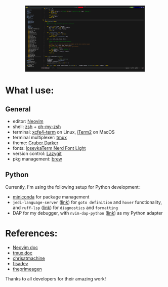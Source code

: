 <p align="center">
    <img alt="neovim" src="./assets/ss.png"/ style="width:75%; height:75%;"/>
</p>

# What I use:

## General
- editor: [Neovim](https://neovim.io/)
- shell: [zsh](https://www.zsh.org/https://www.zsh.org/) + [oh-my-zsh](https://github.com/ohmyzsh/ohmyzsh)
- terminal: [xcfe4-term](https://docs.xfce.org/apps/terminal/start) on Linux, [iTerm2](https://iterm2.com/) on MacOS
- terminal multiplexer: [tmux](https://github.com/tmux/tmux)
- theme: [Gruber Darker](https://github.com/blazkowolf/gruber-darker.nvim)
- fonts: [losevkaTerm Nerd Font Light](https://github.com/ryanoasis/nerd-fonts/blob/master/patched-fonts/IosevkaTerm/IosevkaTermNerdFont-Light.ttf)
- version control: [Lazygit](https://github.com/jesseduffield/lazygit)
- pkg management: [brew](https://brew.sh/)

## Python
Currently, I'm using the following setup for Python development:
- [miniconda](https://docs.conda.io/en/latest/miniconda.html) for package management
- `jedi-language-server` ([link](https://github.com/pappasam/jedi-language-server)) for `goto definition` and `hover` functionality, and `ruff-lsp` ([link](https://github.com/astral-sh/ruff-lsp)) for `diagnostics` and `formatting`
- DAP for my debugger, with `nvim-dap-python` ([link](https://github.com/mfussenegger/nvim-dap-python)) as my Python adapter

# References:
- [Neovim doc](https://neovim.io/doc/)
- [tmux doc](https://github.com/tmux/tmux/wiki)
- [chrisatmachine](https://github.com/LunarVim/Neovim-from-scratch/tree/master)
- [fisadev](https://vim.fisadev.com/)
- [theprimeagen](https://github.com/ThePrimeagen/.dotfiles)

Thanks to all developers for their amazing work!
